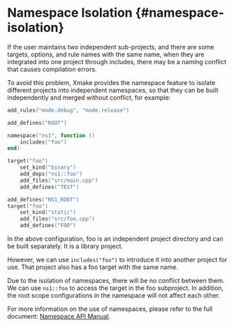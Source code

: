 # Namespace Isolation {#namespace-isolation}

If the user maintains two independent sub-projects, and there are some targets, options, and rule names with the same name, when they are integrated into one project through includes, there may be a naming conflict that causes compilation errors.

To avoid this problem, Xmake provides the namespace feature to isolate different projects into independent namespaces, so that they can be built independently and merged without conflict, for example:

```lua [xmake.lua]
add_rules("mode.debug", "mode.release")

add_defines("ROOT")

namespace("ns1", function ()
    includes("foo")
end)

target("foo")
    set_kind("binary")
    add_deps("ns1::foo")
    add_files("src/main.cpp")
    add_defines("TEST")
```

```lua [foo/xmake.lua]
add_defines("NS1_ROOT")
target("foo")
    set_kind("static")
    add_files("src/foo.cpp")
    add_defines("FOO")
```

In the above configuration, foo is an independent project directory and can be built separately. It is a library project.

However, we can use `includes("foo")` to introduce it into another project for use. That project also has a foo target with the same name.

Due to the isolation of namespaces, there will be no conflict between them. We can use `ns1::foo` to access the target in the foo subproject.
In addition, the root scope configurations in the namespace will not affect each other.

For more information on the use of namespaces, please refer to the full document: [Namespace API Manual](/api/description/global-interfaces#namespace).
